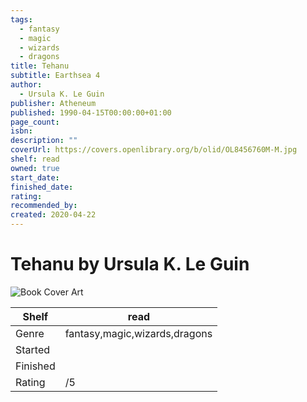 ```yaml
---
tags:
  - fantasy
  - magic
  - wizards
  - dragons
title: Tehanu
subtitle: Earthsea 4
author:
  - Ursula K. Le Guin
publisher: Atheneum
published: 1990-04-15T00:00:00+01:00
page_count: 
isbn: 
description: ""
coverUrl: https://covers.openlibrary.org/b/olid/OL8456760M-M.jpg
shelf: read
owned: true
start_date: 
finished_date: 
rating: 
recommended_by: 
created: 2020-04-22
---
```


# Tehanu by Ursula K. Le Guin

![Book Cover Art](https://covers.openlibrary.org/b/olid/OL8456760M-M.jpg)

| Shelf | read |
| --- | --- |
| Genre | fantasy,magic,wizards,dragons |
| Started |  |
| Finished |  |
| Rating | /5 |

